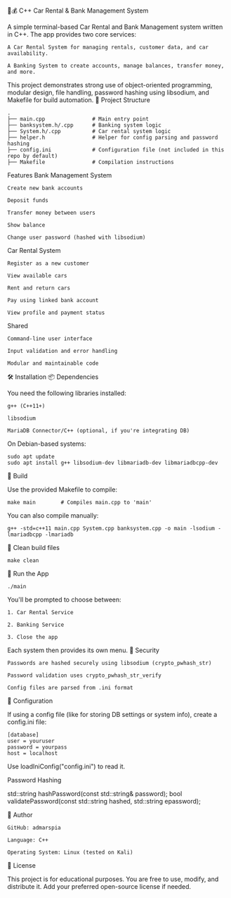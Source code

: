 🚗💰 C++ Car Rental & Bank Management System

A simple terminal-based Car Rental and Bank Management system written in C++. The app provides two core services:

    A Car Rental System for managing rentals, customer data, and car availability.

    A Banking System to create accounts, manage balances, transfer money, and more.

This project demonstrates strong use of object-oriented programming, modular design, file handling, password hashing using libsodium, and Makefile for build automation.
📁 Project Structure

    .
    ├── main.cpp               # Main entry point
    ├── banksystem.h/.cpp      # Banking system logic
    ├── System.h/.cpp          # Car rental system logic
    ├── helper.h               # Helper for config parsing and password hashing
    ├── config.ini             # Configuration file (not included in this repo by default)
    ├── Makefile               # Compilation instructions

Features
Bank Management System

    Create new bank accounts

    Deposit funds

    Transfer money between users

    Show balance

    Change user password (hashed with libsodium)

Car Rental System

    Register as a new customer

    View available cars

    Rent and return cars

    Pay using linked bank account

    View profile and payment status

Shared

    Command-line user interface 

    Input validation and error handling

    Modular and maintainable code

🛠️ Installation
📦 Dependencies

You need the following libraries installed:

    g++ (C++11+)

    libsodium

    MariaDB Connector/C++ (optional, if you're integrating DB)

On Debian-based systems:

    sudo apt update
    sudo apt install g++ libsodium-dev libmariadb-dev libmariadbcpp-dev

🔧 Build

Use the provided Makefile to compile:

    make main        # Compiles main.cpp to 'main'

You can also compile manually:

    g++ -std=c++11 main.cpp System.cpp banksystem.cpp -o main -lsodium -lmariadbcpp -lmariadb

🧹 Clean build files

    make clean

🚀 Run the App

    ./main

You'll be prompted to choose between:

    1. Car Rental Service

    2. Banking Service

    3. Close the app

Each system then provides its own menu.
🔐 Security

    Passwords are hashed securely using libsodium (crypto_pwhash_str)

    Password validation uses crypto_pwhash_str_verify

    Config files are parsed from .ini format

📝 Configuration

If using a config file (like for storing DB settings or system info), create a config.ini file:

    [database]
    user = youruser
    password = yourpass
    host = localhost

Use loadIniConfig("config.ini") to read it.

Password Hashing

std::string hashPassword(const std::string& password);
bool validatePassword(const std::string hashed, std::string epassword);

👤 Author

    GitHub: admarspia

    Language: C++

    Operating System: Linux (tested on Kali)

📄 License

This project is for educational purposes. You are free to use, modify, and distribute it. Add your preferred open-source license if needed.
